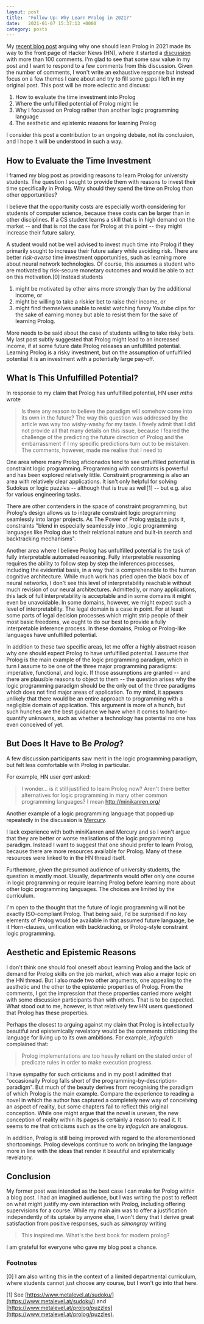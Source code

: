 ```yaml
---
layout: post
title:  "Follow Up: Why Learn Prolog in 2021?"
date:   2021-01-07 15:37:13 +0000
category: posts
---
```


My [recent blog post](http://dstrohmaier.com/why-learn-prolog-in-2021/) arguing why one should lean Prolog in 2021 made its way to the front page of Hacker News (HN), where it started a [discussion](https://news.ycombinator.com/item?id=25652369) with more than 100 comments. I'm glad to see that some saw value in my post and I want to respond to a few comments from this discussion. Given the number of comments, I won't write an exhaustive response but instead focus on a few themes I care about and try to fill some gaps I left in my original post. This post will be more eclectic and discuss:
1. How to evaluate the time investment into Prolog
2. Where the unfulfilled potential of Prolog might lie
3. Why I focussed on Prolog rather than another logic programming language
4. The aesthetic and epistemic reasons for learning Prolog

I consider this post a contribution to an ongoing debate, not its conclusion, and I hope it will be understood in such a way.


## How to Evaluate the Time Investment

I framed my blog post as providing reasons to learn Prolog for university students. The question I sought to provide them with reasons to invest their time specifically in Prolog. Why should they spend the time on Prolog than other opportunities?

I believe that the opportunity costs are especially worth considering for students of computer science, because these costs can be larger than in other disciplines. If a CS student learns a skill that is in high demand on the market -- and that is not the case for Prolog at this point -- they might increase their future salary. 

A student would not be well advised to invest much time into Prolog if they primarily sought to increase their future salary while avoiding risk. There are better _risk-averse_ time investment opportunities, such as learning more about neural network technologies. Of course, this assumes a student who are motivated by risk-secure monetary outcomes and would be able to act on this motivation.[0] Instead students 
1. might be motivated by other aims more strongly than by the additional income, or
2. might be willing to take a riskier bet to raise their income, or
3. might find themselves unable to resist watching funny Youtube clips for the sake of earning money but able to resist them for the sake of learning Prolog.

More needs to be said about the case of students willing to take risky bets. My last post subtly suggested that Prolog might lead to an increased income, if at some future date Prolog releases an unfulfilled potential. Learning Prolog is a risky investment, but on the assumption of unfulfilled potential it is an investment with a potentially large pay-off.


## What Is This Unfulfilled Potential?

In response to my claim that Prolog has unfulfilled potential, HN user _mths_ wrote 
> Is there any reason to believe the paradigm will somehow come into its own in the future? The way this question was addressed by the article was way too wishy-washy for my taste. 
I freely admit that I did not provide all that many details on this issue, because I feared the challenge of the predicting the future direction of Prolog and the embarrassment if I my specific predictions turn out to be mistaken. The comments, however, made me realise that I need to  

One area where many Prolog aficionados tend to see unfulfilled potential is constraint logic programming. Programming with constraints is powerful and has been explored relatively little. Constraint programming is also an area with relatively clear applications. It isn't only helpful for solving Sudokus or logic puzzles -- although that is true as well[1] -- but e.g. also for various engineering tasks.

There are other contenders in the space of constraint programming, but Prolog's design allows us to integrate constraint logic programming seamlessly into larger projects. As The Power of Prolog [website](https://www.metalevel.at/prolog/optimization) puts it, constraints "blend in especially seamlessly into _logic programming languages like Prolog due to their relational nature and built-in search and backtracking mechanisms". 

Another area where I believe Prolog has unfulfilled potential is the task of fully interpretable automated reasoning. Fully interpretable reasoning requires the ability to follow step by step the inferences processes, including the evidential basis, in a way that is comprehensible to the human cognitive architecture. While much work has pried open the black box of neural networks, I don't see this level of interpretability reachable without much revision of our neural architectures. Admittedly, or many applications, this lack of full interpretability is acceptable and in some domains it might even be unavoidable. In some domains, however, we might expect such a level of interpretability. The legal domain is a case in point. For at least some parts of legal decision processes which might strip people of their most basic freedoms, we ought to do our best to provide a fully interpretable inference process. In these domains, Prolog or Prolog-like languages have unfulfilled potential.

In addition to these two specific areas, let me offer a highly abstract reason why one should expect Prolog to have unfulfilled potential. I assume that Prolog is the main example of the logic programming paradigm, which in turn I assume to be one of the three major programming paradigms: imperative, functional, and logic. If those assumptions are granted -- and there are plausible reasons to object to them -- the question arises why the logic programming paradigm should be the only out of the three paradigms which does not find major areas of application. To my mind, it appears unlikely that there would be an entire approach to programming with a negligible domain of application. This argument is more of a hunch, but such hunches are the best guidance we have when it comes to hard-to-quantify unknowns, such as whether a technology has potential no one has even conceived of yet. 


## But Does It Have to Be _Prolog_?

A few discussion participants saw merit in the logic programming paradigm, but felt less comfortable with Prolog in particular. 

For example, HN user _qart_ asked:
> I wonder... is it still justified to learn Prolog now? Aren't there better alternatives for logic programming in many other common programming languages? I mean http://minikanren.org/

Another example of a logic programming language that popped up repeatedly in the discussion is [Mercury](https://mercurylang.org/index.html).

I lack experience with both miniKanren and Mercury and so I won't argue that they are better or worse realisations of the logic programming paradigm. Instead I want to suggest that one should prefer to learn Prolog, because there are more resources available for Prolog. Many of these resources were linked to in the HN thread itself.

Furthemore, given the presumed audience of university students, the question is mostly moot. Usually, departments would offer only one course in logic programming or require learning Prolog before learning more about other logic programming languages. The choices are limited by the curriculum.

I'm open to the thought that the future of logic programming will not be exactly ISO-compliant Prolog. That being said, I'd be surprised if no key elements of Prolog would be available in that assumed future language, be it Horn-clauses, unification with backtracking, or Prolog-style constraint logic programming.

## Aesthetic and Epistemic Reasons

I don't think one should fool oneself about learning Prolog and the lack of demand for Prolog skills on the job market, which was also a major topic on the HN thread. But I also made two other arguments, one appealing to the aesthetic and the other to the epistemic properties of Prolog. From the comments, I got the impression that these properties carried more weight with some discussion participants than with others. That is to be expected. What stood out to me, however, is that relatively few HN users questioned that Prolog has these properties. 

Perhaps the closest to arguing against my claim that Prolog is intellectually beautiful and epistemically revelatory would be the comments criticising the language for living up to its own ambitions. For example, _infogulch_ complained that:
>  Prolog implementations are too heavily reliant on the stated order of predicate rules in order to make execution progress.

I have sympathy for such criticisms and in my post I admitted that "occasionally Prolog falls short of the programming-by-description-paradigm". But much of the beauty derives from recognising the paradigm of which Prolog is the main example. Compare the experience to reading a novel in which the author has captured a completely new way of conceiving an aspect of reality, but some chapters fail to reflect this original conception. While one might argue that the novel is uneven, the new conception of reality within its pages is certainly a reason to read it. It seems to me that criticisms such as the one by _infogulch_ are analogous. 

In addition, Prolog is still being improved with regard to the aforementioned shortcomings. Prolog develops continue to work on bringing the language more in line with the ideas that render it beautiful and epistemically revelatory.


## Conclusion

My former post was intended as the best case I can make for Prolog within a blog post. I had an imagined audience, but I was writing the post to reflect on what might justify my own interaction with Prolog, including offering supervisions for a course. While my main aim was to offer a justification independently of its uptake by anyone else, I won't deny that I derive great satisfaction from positive responses, such as _simongray_ writing 

> This inspired me. What's the best book for modern prolog?

I am grateful for everyone who gave my blog post a chance.


### Footnotes

[0] I am also writing this in the context of a limited departmental curriculum, where students cannot just choose any course, but I won't go into that here.

[1] See [https://www.metalevel.at/sudoku/](https://www.metalevel.at/sudoku/) and  [https://www.metalevel.at/prolog/puzzles](https://www.metalevel.at/prolog/puzzles).
